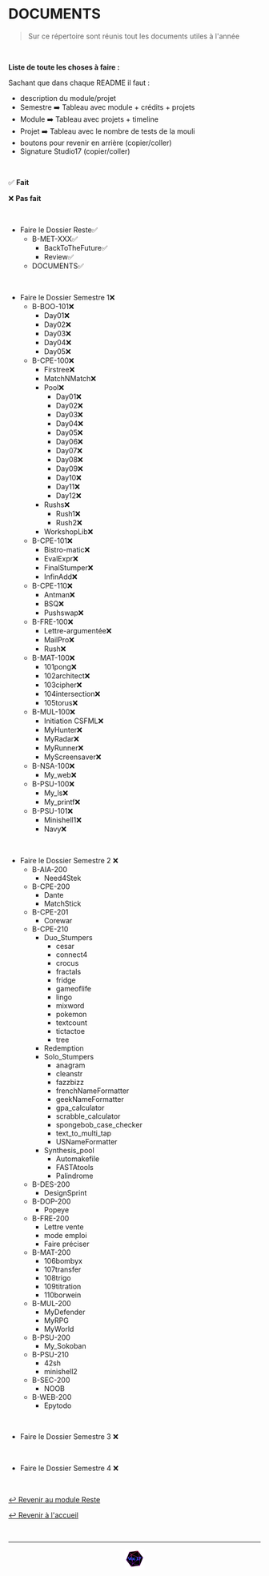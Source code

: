 # DOCUMENTS

>Sur ce répertoire sont réunis tout les documents utiles à l'année

<br>

**Liste de toute les choses à faire :**

Sachant que dans chaque README il faut :

- description du module/projet
- Semestre ➡️ Tableau avec module + crédits + projets
- Module ➡️ Tableau avec projets + timeline
- Projet ➡️ Tableau avec le nombre de tests de la mouli
- boutons pour revenir en arrière (copier/coller)
- Signature Studio17 (copier/coller)

<br>

✅ **Fait**

❌ **Pas fait**

<br>

- Faire le Dossier Reste✅
    - B-MET-XXX✅
        - BackToTheFuture✅
        - Review✅
    - DOCUMENTS✅

<br>

- Faire le Dossier Semestre 1❌
    - B-BOO-101❌
      - Day01❌
      - Day02❌
      - Day03❌
      - Day04❌
      - Day05❌
    - B-CPE-100❌
      - Firstree❌
      - MatchNMatch❌
      - Pool❌
        - Day01❌
        - Day02❌
        - Day03❌
        - Day04❌
        - Day05❌
        - Day06❌
        - Day07❌
        - Day08❌
        - Day09❌
        - Day10❌
        - Day11❌
        - Day12❌
      - Rushs❌
        - Rush1❌
        - Rush2❌
      - WorkshopLib❌
    - B-CPE-101❌
      - Bistro-matic❌
      - EvalExpr❌
      - FinalStumper❌
      - InfinAdd❌
    - B-CPE-110❌
      - Antman❌
      - BSQ❌
      - Pushswap❌
    - B-FRE-100❌
      - Lettre-argumentée❌
      - MailPro❌
      - Rush❌
    - B-MAT-100❌
      - 101pong❌
      - 102architect❌
      - 103cipher❌
      - 104intersection❌
      - 105torus❌
    - B-MUL-100❌
      - Initiation CSFML❌
      - MyHunter❌
      - MyRadar❌
      - MyRunner❌
      - MyScreensaver❌
    - B-NSA-100❌
      - My_web❌
    - B-PSU-100❌
      - My_ls❌
      - My_printf❌
    - B-PSU-101❌
      - Minishell1❌
      - Navy❌

<br>

- Faire le Dossier Semestre 2 ❌
  - B-AIA-200
    - Need4Stek
  - B-CPE-200
    - Dante
    - MatchStick
  - B-CPE-201
    - Corewar
  - B-CPE-210
    - Duo_Stumpers
      - cesar
      - connect4
      - crocus
      - fractals
      - fridge
      - gameoflife
      - lingo
      - mixword
      - pokemon
      - textcount
      - tictactoe
      - tree
    - Redemption
    - Solo_Stumpers
      - anagram
      - cleanstr
      - fazzbizz
      - frenchNameFormatter
      - geekNameFormatter
      - gpa_calculator
      - scrabble_calculator
      - spongebob_case_checker
      - text_to_multi_tap
      - USNameFormatter
    - Synthesis_pool
      - Automakefile
      - FASTAtools
      - Palindrome
  - B-DES-200
      - DesignSprint
  - B-DOP-200
    - Popeye
  - B-FRE-200
    - Lettre vente
    - mode emploi
    - Faire préciser
  - B-MAT-200
    - 106bombyx
    - 107transfer
    - 108trigo
    - 109titration
    - 110borwein
  - B-MUL-200
    - MyDefender
    - MyRPG
    - MyWorld
  - B-PSU-200
    - My_Sokoban
  - B-PSU-210
    - 42sh
    - minishell2
  - B-SEC-200
    - NOOB
  - B-WEB-200
    - Epytodo

<br>

- Faire le Dossier Semestre 3 ❌

<br>

- Faire le Dossier Semestre 4 ❌

<br>

[↩️ Revenir au module Reste](https://github.com/Studio-17/Epitech-Subjects/tree/main/Reste)

[↩️ Revenir à l'accueil](https://github.com/Studio-17/Epitech-Subjects)

<br>

---

<div align="center">

<a href="https://github.com/Studio-17" target="_blank"><img src="../../voc17.gif" width="40"></a>

</div>